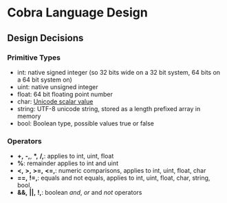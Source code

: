 # Cobra Language Design

## Design Decisions

### Primitive Types
* int: native signed integer (so 32 bits wide on a 32 bit system, 64 bits on a 64 bit system on)
* uint: native unsigned integer
* float: 64 bit floating point number
* char: [Unicode scalar value](http://www.unicode.org/glossary/#unicode_scalar_value)  
* string: UTF-8 unicode string, stored as a length prefixed array in memory
* bool: Boolean type, possible values true or false

### Operators
* **+,** **-,**, **\*,** **/,**: applies to int, uint, float
* **%**: remainder applies to int and uint
* **<,** **>,** **>=,** **<=,**: numeric comparisons, applies to int, uint, float, char
* **==,** **!=,**: equals and not equals, applies to int, uint, float, char, string, bool,
* **&&,** **||,** **!,**: boolean _and_, _or_ and _not_ operators 
